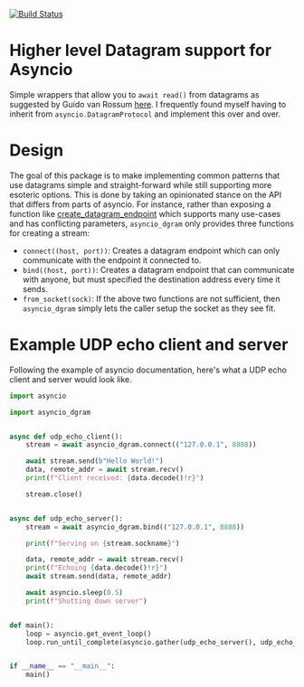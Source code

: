 [![Build Status](https://github.com/jsbronder/asyncio-dgram/workflows/ci/badge.svg?branch=gh-actions)](https://github.com/jsbronder/asyncio-dgram/actions)

# Higher level Datagram support for Asyncio
Simple wrappers that allow you to `await read()` from datagrams as suggested
by Guido van Rossum
[here](https://github.com/python/asyncio/pull/321#issuecomment-187022351).  I
frequently found myself having to inherit from `asyncio.DatagramProtocol` and
implement this over and over.

# Design
The goal of this package is to make implementing common patterns that use datagrams
simple and straight-forward while still supporting more esoteric options.  This is done
by taking an opinionated stance on the API that differs from parts of asyncio.  For instance,
rather than exposing a function like
[create\_datagram\_endpoint](https://docs.python.org/3/library/asyncio-eventloop.html#asyncio.loop.create_datagram_endpoint)
which supports many use-cases and has conflicting parameters, `asyncio_dgram`
only provides three functions for creating a stream:

- `connect((host, port))`: Creates a datagram endpoint which can only
  communicate with the endpoint it connected to.
- `bind((host, port))`: Creates a datagram endpoint that can communicate
  with anyone, but must specified the destination address every time it
  sends.
- `from_socket(sock)`: If the above two functions are not sufficient, then
  `asyncio_dgram` simply lets the caller setup the socket as they see fit.


# Example UDP echo client and server
Following the example of asyncio documentation, here's what a UDP echo client
and server would look like.
```python
import asyncio

import asyncio_dgram


async def udp_echo_client():
    stream = await asyncio_dgram.connect(("127.0.0.1", 8888))

    await stream.send(b"Hello World!")
    data, remote_addr = await stream.recv()
    print(f"Client received: {data.decode()!r}")

    stream.close()


async def udp_echo_server():
    stream = await asyncio_dgram.bind(("127.0.0.1", 8888))

    print(f"Serving on {stream.sockname}")

    data, remote_addr = await stream.recv()
    print(f"Echoing {data.decode()!r}")
    await stream.send(data, remote_addr)

    await asyncio.sleep(0.5)
    print(f"Shutting down server")


def main():
    loop = asyncio.get_event_loop()
    loop.run_until_complete(asyncio.gather(udp_echo_server(), udp_echo_client()))


if __name__ == "__main__":
    main()
```
